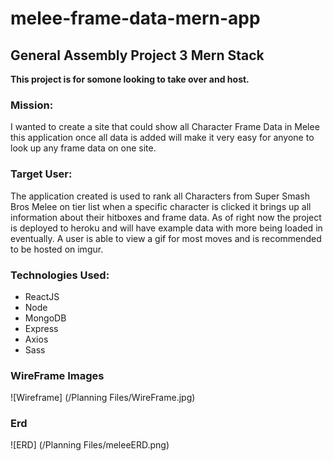 # melee-frame-data-mern-app

## General Assembly Project 3 Mern Stack

**This project is for somone looking to take over and host.**

### Mission:
I wanted to create a site that could show all Character Frame Data in Melee this application once all data is added will make it very easy for anyone to look up any frame data on one site.

### Target User:
The application created is used to rank all Characters from Super Smash Bros Melee on tier list when a specific character is clicked it brings up all information about their hitboxes and frame data. 
As of right now the project is deployed to heroku and will have example data with more being loaded in eventually.
A user is able to view a gif for most moves and is recommended to be hosted on imgur.

### Technologies Used:
* ReactJS
* Node
* MongoDB
* Express
* Axios
* Sass
### WireFrame Images
![Wireframe] (/Planning Files/WireFrame.jpg)

### Erd
![ERD] (/Planning Files/meleeERD.png)

